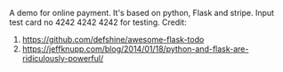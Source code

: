 A demo for online payment. It's based on python, Flask and stripe.
Input test card no 4242 4242 4242 for testing.
Credit:
 
1. https://github.com/defshine/awesome-flask-todo
2. https://jeffknupp.com/blog/2014/01/18/python-and-flask-are-ridiculously-powerful/
